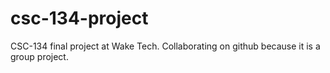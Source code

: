 # csc-134-project
CSC-134 final project at Wake Tech. Collaborating on github because it is a group project.
